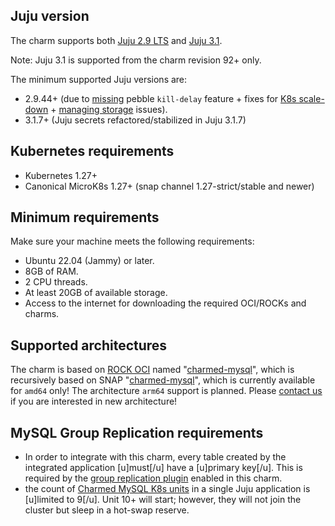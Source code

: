 ## Juju version

The charm supports both [Juju 2.9 LTS](https://github.com/juju/juju/releases) and [Juju 3.1](https://github.com/juju/juju/releases).

Note: Juju 3.1 is supported from the charm revision 92+ only.

The minimum supported Juju versions are:

* 2.9.44+ (due to [missing](https://warthogs.atlassian.net/browse/DPE-2396) pebble `kill-delay` feature + fixes for [K8s scale-down](https://bugs.launchpad.net/juju/+bug/1977582) + [managing storage](https://bugs.launchpad.net/juju/+bug/1971937) issues).
* 3.1.7+ (Juju secrets refactored/stabilized in Juju 3.1.7)

## Kubernetes requirements

* Kubernetes 1.27+
* Canonical MicroK8s 1.27+ (snap channel 1.27-strict/stable and newer)

## Minimum requirements

Make sure your machine meets the following requirements:
- Ubuntu 22.04 (Jammy) or later.
- 8GB of RAM.
- 2 CPU threads.
- At least 20GB of available storage.
- Access to the internet for downloading the required OCI/ROCKs and charms.

## Supported architectures

The charm is based on [ROCK OCI](https://github.com/canonical/charmed-mysql-rock) named "[charmed-mysql](https://github.com/canonical/charmed-mysql-rock/pkgs/container/charmed-mysql)", which is recursively based on SNAP "[charmed-mysql](https://snapcraft.io/charmed-mysql)", which is currently available for `amd64` only! The architecture `arm64` support is planned. Please [contact us](https://chat.charmhub.io/charmhub/channels/data-platform) if you are interested in new architecture!

<a name="mysql-gr-limits"></a>
## MySQL Group Replication requirements
* In order to integrate with this charm, every table created by the integrated application [u]must[/u] have a [u]primary key[/u]. This is required by the [group replication plugin](https://dev.mysql.com/doc/refman/8.0/en/group-replication-requirements.html) enabled in this charm.
* the count of [Charmed MySQL K8s units](https://dev.mysql.com/doc/refman/8.0/en/group-replication-limitations.html) in a single Juju application is [u]limited to 9[/u]. Unit 10+ will start; however, they will not join the cluster but sleep in a hot-swap reserve.